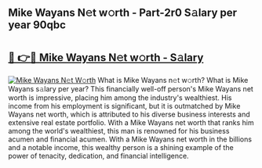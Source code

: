 ## Mike Wayans N𝚎t w𝚘rth - Part-2r0 S𝚊lary per year 90qbc

# <h2><a href="http://gc0gc4.nevu.top/?p=Mike+Wayans">🔗 👉🔴 Mike Wayans N𝚎t w𝚘rth - S𝚊lary</a></h2>

[![Mike Wayans N𝚎t W𝚘rth](https://i.imgur.com/Oavwk0R.jpeg)](http://gc0gc4.nevu.top/?p=Mike+Wayans)
What is Mike Wayans n𝚎t w𝚘rth? What is Mike Wayans s𝚊lary per year?
This financially well-off person's Mike Wayans net worth is impressive, placing him among the industry's wealthiest. His income from his employment is significant, but it is outmatched by Mike Wayans net worth, which is attributed to his diverse business interests and extensive real estate portfolio. With a Mike Wayans net worth that ranks him among the world's wealthiest, this man is renowned for his business acumen and financial acumen. With a Mike Wayans net worth in the billions and a notable income, this wealthy person is a shining example of the power of tenacity, dedication, and financial intelligence.
